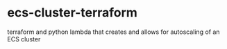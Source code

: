 # ecs-cluster-terraform
terraform and python lambda that creates and allows for autoscaling of an ECS cluster

